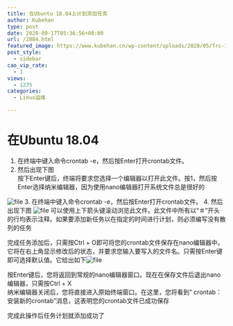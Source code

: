 ```yaml
---
title: 在Ubuntu 18.04上计划添加任务
author: Kubehan
type: post
date: 2020-09-17T05:36:56+08:00
url: /2884.html
featured_image: https://www.kubehan.cn/wp-content/uploads/2020/05/frc-17429b1d84cf45ba140d5e3f926da1dc.gif
post_style:
  - sidebar
cao_vip_rate:
  - 1
views:
  - 1275
categories:
  - Linux运维

---
```

# 在Ubuntu 18.04

  1. 在终端中键入命令crontab -e，然后按Enter打开crontab文件。
  2. 然后出现下图  
    按下Enter键后，终端将要求您选择一个编辑器以打开此文件。按1，然后按Enter选择纳米编辑器，因为使用nano编辑器打开系统文件总是很好的  
<img decoding="async" src="https://www.kubehan.cn/wp-content/uploads/2020/09/1600320797-af7aca5f604ab68.png" alt="file" /> 
  3. 在终端中键入命令crontab -e，然后按Enter打开crontab文件。
  4. 然后出现下图  
<img decoding="async" src="https://www.kubehan.cn/wp-content/uploads/2020/09/1600320721-dd18ed86208a196.png" alt="file" />  
    可以使用上下箭头键滚动浏览此文件。此文件中所有以“＃”开头的行均表示注释。如果要添加新任务以在指定的时间进行计划，则必须编写没有散列的任务

完成任务添加后，只需按Ctrl + O即可将您的crontab文件保存在nano编辑器中。它将在右上角显示修改后的状态，并要求您输入要写入的文件名。只需按Enter键即可选择默认值。它给出如下<img decoding="async" src="https://www.kubehan.cn/wp-content/uploads/2020/09/1600320928-bd37f72c72b6239.png" alt="file" />

按Enter键后，您将返回到常规的nano编辑器窗口。现在在保存文件后退出nano编辑器，只需按Ctrl + X  
纳米编辑器关闭后，您将直接进入原始终端窗口。在这里，您将看到“ crontab：安装新的crontab”消息，这表明您的crontab文件已成功保存

完成此操作后任务计划就添加成功了